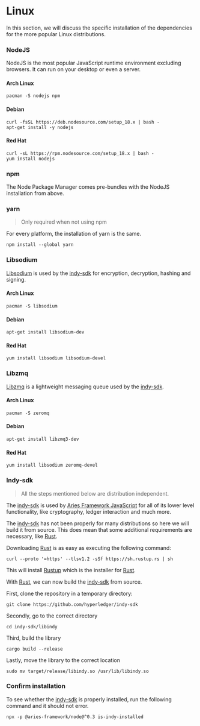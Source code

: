 # Linux

In this section, we will discuss the specific installation of the dependencies
for the more popular Linux distributions.

### NodeJS

NodeJS is the most popular JavaScript runtime environment excluding
browsers. It can run on your desktop or even a server.

<!--tabs-->

#### Arch Linux

```
pacman -S nodejs npm
```

#### Debian

```
curl -fsSL https://deb.nodesource.com/setup_18.x | bash -
apt-get install -y nodejs
```

#### Red Hat

```
curl -sL https://rpm.nodesource.com/setup_18.x | bash -
yum install nodejs
```

<!--/tabs-->

### npm

The Node Package Manager comes pre-bundles with the NodeJS installation from
above.

### yarn

> Only required when not using npm

For every platform, the installation of yarn is the same.

```console
npm install --global yarn
```

### Libsodium

[Libsodium](https://github.com/jedisct1/libsodium) is used by the
[indy-sdk](https://github.com/hyperledger/indy-sdk) for encryption, decryption,
hashing and signing.

<!--tabs-->

#### Arch Linux

```
pacman -S libsodium
```

#### Debian

```
apt-get install libsodium-dev
```

#### Red Hat

```
yum install libsodium libsodium-devel
```

<!--/tabs-->

### Libzmq

[Libzmq](https://github.com/zeromq/libzmq) is a lightweight messaging queue
used by the [indy-sdk](https://github.com/hyperledger/indy-sdk).

<!--tabs-->

#### Arch Linux

```
pacman -S zeromq
```

#### Debian

```
apt-get install libzmq3-dev
```

#### Red Hat

```
yum install libsodium zeromq-devel
```

<!--/tabs-->

### Indy-sdk

> All the steps mentioned below are distribution independent.

The [indy-sdk](https://github.com/hyperledger/indy-sdk) is used by [Aries
Framework
JavaScript](https://github.com/hyperledger/aries-framework-javascript) for all
of its lower level functionality, like cryptography, ledger interaction and
much more.

The [indy-sdk](https://github.com/hyperledger/indy-sdk) has not been
properly for many distributions so here we will build it from source. This does
mean that some additional requirements are necessary, like
[Rust](https://www.rust-lang.org).

Downloading [Rust](https://www.rust-lang.org) is as easy as executing the
following command:

```console
curl --proto '=https' --tlsv1.2 -sSf https://sh.rustup.rs | sh
```

This will install [Rustup](https://rustup.rs) which is the installer for
[Rust](https://rust-lang.org).

With [Rust](https://rust-lang.org), we can now build the
[indy-sdk](https://github.com/hyperledger/indy-sdk) from source.

First, clone the repository in a temporary directory:

```console
git clone https://github.com/hyperledger/indy-sdk
```

Secondly, go to the correct directory

```console
cd indy-sdk/libindy
```

Third, build the library

```console
cargo build --release
```

Lastly, move the library to the correct location

```console
sudo mv target/release/libindy.so /usr/lib/libindy.so
```

### Confirm installation

To see whether the [indy-sdk](https://github.com/hyperledger/indy-sdk) is
properly installed, run the following command and it should not error.

```console
npx -p @aries-framework/node@^0.3 is-indy-installed
```

